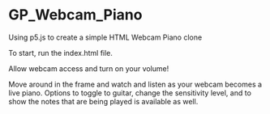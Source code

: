 # GP_Webcam_Piano
Using p5.js to create a simple HTML Webcam Piano clone

To start, run the index.html file. 

Allow webcam access and turn on your volume!

Move around in the frame and watch and listen as your webcam becomes a live piano. 
Options to toggle to guitar, change the sensitivity level, and to show the notes that are being played is available as well.

